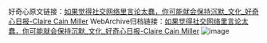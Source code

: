 好奇心原文链接：[如果觉得社交网络里言论太蠢，你可能就会保持沉默_文化_好奇心日报-Claire Cain Miller](https://www.qdaily.com/articles/2057.html)
WebArchive归档链接：[如果觉得社交网络里言论太蠢，你可能就会保持沉默_文化_好奇心日报-Claire Cain Miller](http://web.archive.org/web/20190623150805/https://www.qdaily.com/articles/2057.html)
![image](http://ww3.sinaimg.cn/large/007d5XDpgy1g3vbtv4h7vj30u03j0e81)